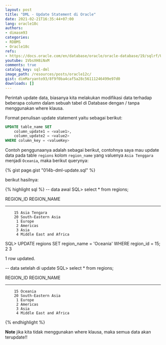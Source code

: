 ```yaml
---
layout: post
title: "DML - Update Statement di Oracle"
date: 2021-02-21T16:35:44+07:00
lang: oracle18c
authors:
- dimasm93
categories:
- RDBMS
- Oracle18c
refs: 
- https://docs.oracle.com/en/database/oracle/oracle-database/19/sqlrf/UPDATE.html#GUID-027A462D-379D-4E35-8611-410F3AC8FDA5
youtube: 1VbsXH8iNxM
comments: true
catalog_key: sql-dml
image_path: /resources/posts/oracle12c/
gist: dimMaryanto93/8f9f0ba4caf5a28c56111246499e97d0
downloads: []
---
```


Perintah update data, biasanya kita melakukan modifikasi data terhadap beberapa column dalam sebuah tabel di Database dengan / tanpa menggunakan where klausa.

Format penulisan update statement yaitu sebagai berikut:

<!--more-->

```sql
UPDATE table_name SET 
    column_update1 = <value1>, 
    column_update2 = <value2>
WHERE column_key = <valueKey>
```

Contoh penggunaanya adalah sebagai berikut, contohnya saya mau update data pada table `regions` kolom `region_name` yang valuenya `Asia Tenggara` menjadi `Oceania`, maka berikut querynya:

{% gist page.gist "014b-dml-update.sql" %}

berikut hasilnya:

{% highlight sql %}
-- data awal
SQL> select * from regions;

 REGION_ID REGION_NAME
---------- -------------------------
        15 Asia Tengara
        20 South-Eastern Asia
         1 Europe
         2 Americas
         3 Asia
         4 Middle East and Africa

SQL> UPDATE regions
SET region_name = 'Oceania'
WHERE region_id = 15;  2    3

1 row updated.

-- data setelah di update
SQL> select * from regions;

 REGION_ID REGION_NAME
---------- -------------------------
        15 Oceania
        20 South-Eastern Asia
         1 Europe
         2 Americas
         3 Asia
         4 Middle East and Africa
{% endhighlight %}

**Note** jika kita tidak menggunakan where klausa, maka semua data akan terupdate!!
